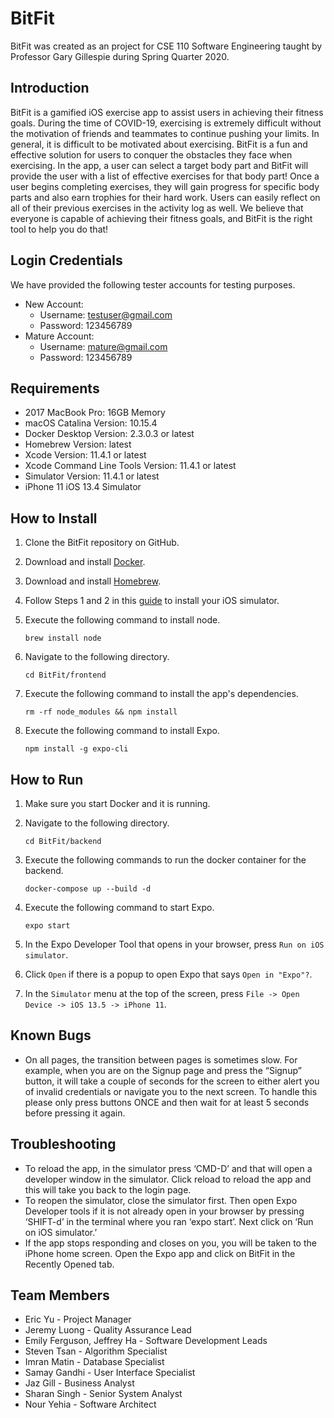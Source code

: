 # BitFit

BitFit was created as an project for CSE 110 Software Engineering taught by Professor Gary Gillespie during Spring Quarter 2020.


## Introduction
BitFit is a gamified iOS exercise app to assist users in achieving their fitness goals. During the time of COVID-19, exercising is extremely difficult without the motivation of friends and teammates to continue pushing your limits. In general, it is difficult to be motivated about exercising. BitFit is a fun and effective solution for users to conquer the obstacles they face when exercising. In the app, a user can select a target body part and BitFit will provide the user with a list of effective exercises for that body part! Once a user begins completing exercises, they will gain progress for specific body parts and also earn trophies for their hard work. Users can easily reflect on all of their previous exercises in the activity log as well. We believe that everyone is capable of achieving their fitness goals, and BitFit is the right tool to help you do that!


## Login Credentials
We have provided the following tester accounts for testing purposes.

* New Account:
    * Username: testuser@gmail.com
    * Password: 123456789
* Mature Account:
    * Username: mature@gmail.com
    * Password: 123456789


## Requirements
* 2017 MacBook Pro: 16GB Memory
* macOS Catalina Version: 10.15.4
* Docker Desktop Version: 2.3.0.3 or latest
* Homebrew Version: latest
* Xcode Version: 11.4.1 or latest
* Xcode Command Line Tools Version: 11.4.1 or latest
* Simulator Version: 11.4.1 or latest
* iPhone 11 iOS 13.4 Simulator


## How to Install
1. Clone the BitFit repository on GitHub.
2. Download and install [Docker](https://www.docker.com/products/docker-desktop).
3. Download and install [Homebrew](https://brew.sh/).
4. Follow Steps 1 and 2 in this [guide](https://docs.expo.io/workflow/ios-simulator/) to install your iOS simulator.
5. Execute the following command to install node.
    ```
    brew install node
    ```
6. Navigate to the following directory.
    ```
    cd BitFit/frontend
    ```
7. Execute the following command to install the app's dependencies.
    ```
    rm -rf node_modules && npm install
    ```

8. Execute the following command to install Expo.
    ```
    npm install -g expo-cli
    ```

## How to Run
1. Make sure you start Docker and it is running.

2. Navigate to the following directory.
    ```
    cd BitFit/backend
    ```

3. Execute the following commands to run the docker container for the backend.
    ```
    docker-compose up --build -d 
    ```

4. Execute the following command to start Expo.
    ```
    expo start
    ```

5. In the Expo Developer Tool that opens in your browser, press `Run on iOS simulator`.

6. Click `Open` if there is a popup to open Expo that says `Open in "Expo"?`.

7. In the `Simulator` menu at the top of the screen, press `File -> Open Device -> iOS 13.5 -> iPhone 11`.


## Known Bugs
* On all pages, the transition between pages is sometimes slow. For example, when you are on the Signup page and press the “Signup” button, it will take a couple of seconds for the screen to either alert you of invalid credentials or navigate you to the next screen. To handle this please only press buttons ONCE and then wait for at least 5 seconds before pressing it again.

## Troubleshooting
* To reload the app, in the simulator press ‘CMD-D’ and that will open a developer window in the simulator. Click reload to reload the app and this will take you back to the login page.
* To reopen the simulator, close the simulator first. Then open Expo Developer tools if it is not already open in your browser by pressing ‘SHIFT-d’ in the terminal where you ran ‘expo start’. Next click on ‘Run on iOS simulator.’ 
* If the app stops responding and closes on you, you will be taken to the iPhone home screen. Open the Expo app and click on BitFit in the Recently Opened tab.


## Team Members
* Eric Yu - Project Manager
* Jeremy Luong - Quality Assurance Lead
* Emily Ferguson, Jeffrey Ha - Software Development Leads
* Steven Tsan - Algorithm Specialist	
* Imran Matin - Database Specialist
* Samay Gandhi - User Interface Specialist
* Jaz Gill - Business Analyst
* Sharan Singh - Senior System Analyst
* Nour Yehia - Software Architect
 


